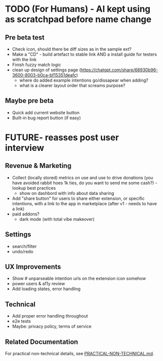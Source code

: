 # TODO (For Humans) - AI kept using as scratchpad before name change

## Pre beta test

- Check icon, should there be diff sizes as in the sample ext?
- Make a "CD" - build artefact to stable link AND a install guide for testers with the link
- Finish fuzzy match logic
- clean up design of settings page (https://chatgpt.com/share/68930b96-3600-8003-b0ca-bf15351deafc)
  - where do added example intentions go/dissapear when adding?
  - what is a clearer layout order that screams purpose?

## Maybe pre beta

- Quick add current website button
- Built-in bug report button (if easy)

# FUTURE- reasses post user interview

## Revenue & Marketing

- Collect (locally stored) metrics on use and use to drive donations (you have avoided rabbit hoes 1k ties, do you want to send me some cash?) - lookup best practices
  - show on dashbord with info about data sharing
- Add "share button" for users to share either extension, or specific intentions, with a link to the app in marketplace (after v1 - needs to have a link)
- paid addons?
  - dark mode (with total vibe makeover)

## Settings

- search/filter
- undo/redo

## UX Improvements

- Show # unparseable intention urls on the extension icon somehow
- power users & a11y review
- Add loading states, error handling

## Technical

- Add proper error handling throughout
- e2e tests
- Maybe: privacy policy, terms of service

## Related Documentation

For practical non-technical details, see [PRACTICAL-NON-TECHNICAL.md](./PRACTICAL-NON-TECHNICAL.md).
